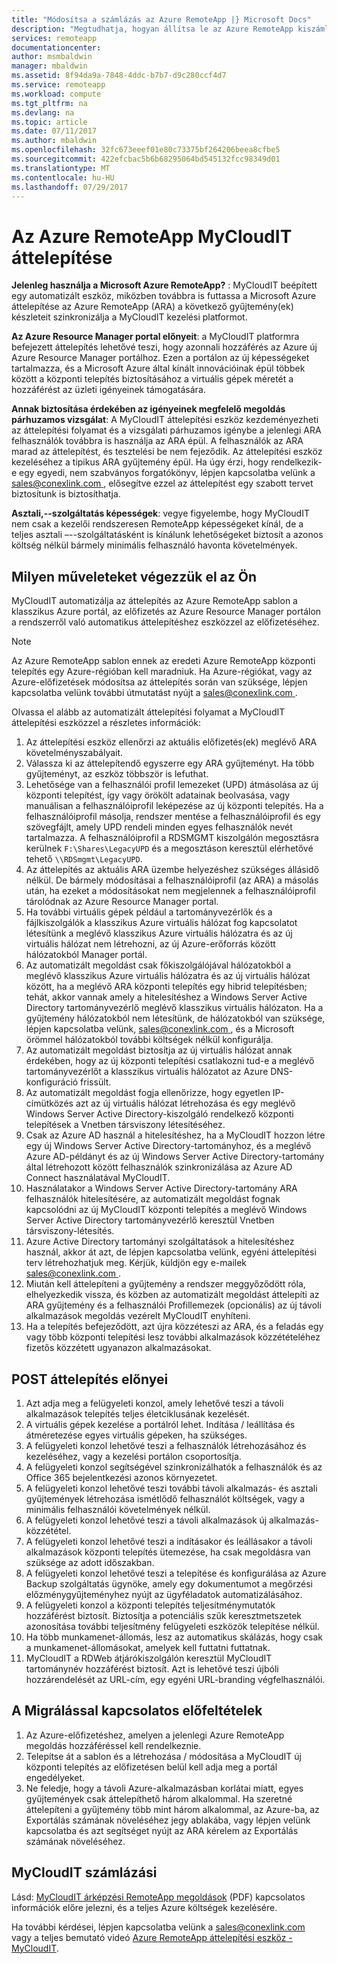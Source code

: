 ```yaml
---
title: "Módosítsa a számlázás az Azure RemoteApp |} Microsoft Docs"
description: "Megtudhatja, hogyan állítsa le az Azure RemoteApp kiszámlázott."
services: remoteapp
documentationcenter: 
author: msmbaldwin
manager: mbaldwin
ms.assetid: 8f94da9a-7848-4ddc-b7b7-d9c280ccf4d7
ms.service: remoteapp
ms.workload: compute
ms.tgt_pltfrm: na
ms.devlang: na
ms.topic: article
ms.date: 07/11/2017
ms.author: mbaldwin
ms.openlocfilehash: 32fc673eeef01e80c73375bf264206beea8cfbe5
ms.sourcegitcommit: 422efcbac5b6b68295064bd545132fcc98349d01
ms.translationtype: MT
ms.contentlocale: hu-HU
ms.lasthandoff: 07/29/2017
---
```

# <a name="migrate-from-azure-remoteapp-to-mycloudit"></a>Az Azure RemoteApp MyCloudIT áttelepítése 

**Jelenleg használja a Microsoft Azure RemoteApp?** : MyCloudIT beépített egy automatizált eszköz, miközben továbbra is futtassa a Microsoft Azure áttelepítése az Azure RemoteApp (ARA) a következő gyűjtemény(ek) készleteit szinkronizálja a MyCloudIT kezelési platformot.

**Az Azure Resource Manager portal előnyeit**: a MyCloudIT platformra befejezett áttelepítés lehetővé teszi, hogy azonnali hozzáférés az Azure új Azure Resource Manager portálhoz. Ezen a portálon az új képességeket tartalmazza, és a Microsoft Azure által kínált innovációinak épül többek között a központi telepítés biztosításához a virtuális gépek méretét a hozzáférést az üzleti igényeinek támogatására.

**Annak biztosítása érdekében az igényeinek megfelelő megoldás párhuzamos vizsgálat**: A MyCloudIT áttelepítési eszköz kezdeményezheti az áttelepítési folyamat és a vizsgálati párhuzamos igénybe a jelenlegi ARA felhasználók továbbra is használja az ARA épül.  A felhasználók az ARA marad az áttelepítést, és tesztelési be nem fejeződik.  Az áttelepítési eszköz kezeléséhez a tipikus ARA gyűjtemény épül.  Ha úgy érzi, hogy rendelkezik-e egy egyedi, nem szabványos forgatókönyv, lépjen kapcsolatba velünk a [ sales@conexlink.com ](mailto:sales@conexlink.com) , elősegítve ezzel az áttelepítést egy szabott tervet biztosítunk is biztosíthatja.

**Asztali,--szolgáltatás képességek**: vegye figyelembe, hogy MyCloudIT nem csak a kezelői rendszeresen RemoteApp képességeket kínál, de a teljes asztali –--szolgáltatásként is kínálunk lehetőségeket biztosít a azonos költség nélkül bármely minimális felhasználó havonta követelmények.

## <a name="what-we-will-do-for-you"></a>Milyen műveleteket végezzük el az Ön

MyCloudIT automatizálja az áttelepítés az Azure RemoteApp sablon a klasszikus Azure portál, az előfizetés az Azure Resource Manager portálon a rendszerről való automatikus áttelepítéshez eszközzel az előfizetéséhez.  

> [!NOTE]
> Az Azure RemoteApp sablon ennek az eredeti Azure RemoteApp központi telepítés egy Azure-régióban kell maradniuk.  Ha Azure-régiókat, vagy az Azure-előfizetések módosítsa az áttelepítés során van szüksége, lépjen kapcsolatba velünk további útmutatást nyújt a [ sales@conexlink.com ](mailto:sales@conexlink.com).

Olvassa el alább az automatizált áttelepítési folyamat a MyCloudIT áttelepítési eszközzel a részletes információk:

1. Az áttelepítési eszköz ellenőrzi az aktuális előfizetés(ek) meglévő ARA követelményszabályait.  
2. Válassza ki az áttelepítendő egyszerre egy ARA gyűjteményt.  Ha több gyűjteményt, az eszköz többször is lefuthat.
3. Lehetősége van a felhasználói profil lemezeket (UPD) átmásolása az új központi telepítést, így vagy örökölt adatainak beolvasása, vagy manuálisan a felhasználóiprofil leképezése az új központi telepítés. Ha a felhasználóiprofil másolja, rendszer mentése a felhasználóiprofil és egy szövegfájlt, amely UPD rendeli minden egyes felhasználók nevét tartalmazza.  A felhasználóiprofil a RDSMGMT kiszolgálón megosztásra kerülnek `F:\Shares\LegacyUPD` és a megosztáson keresztül elérhetővé tehető `\\RDSmgmt\LegacyUPD`. 
4. Az áttelepítés az aktuális ARA üzembe helyezéshez szükséges állásidő nélkül.  De bármely módosításai a felhasználóiprofil (az ARA) a másolás után, ha ezeket a módosításokat nem megjelennek a felhasználóiprofil tárolódnak az Azure Resource Manager portal. 
5. Ha további virtuális gépek például a tartományvezérlők és a fájlkiszolgálók a klasszikus Azure virtuális hálózat fog kapcsolatot létesítünk a meglévő klasszikus Azure virtuális hálózatra és az új virtuális hálózat nem létrehozni, az új Azure-erőforrás között hálózatokból Manager portál.
6. Az automatizált megoldást csak főkiszolgálójával hálózatokból a meglévő klasszikus Azure virtuális hálózatra és az új virtuális hálózat között, ha a meglévő ARA központi telepítés egy hibrid telepítésben; tehát, akkor vannak amely a hitelesítéshez a Windows Server Active Directory tartományvezérlő meglévő klasszikus virtuális hálózaton. Ha a gyűjtemény hálózatokból nem létesítünk, de hálózatokból van szüksége, lépjen kapcsolatba velünk, [ sales@conexlink.com ](mailto:sales@conexlink.com) , és a Microsoft örömmel hálózatokból további költségek nélkül konfigurálja.
7. Az automatizált megoldást biztosítja az új virtuális hálózat annak érdekében, hogy az új központi telepítési csatlakozni tud-e a meglévő tartományvezérlőt a klasszikus virtuális hálózatot az Azure DNS-konfiguráció frissült.
8. Az automatizált megoldást fogja ellenőrizze, hogy egyetlen IP-címütközés azt az új virtuális hálózat létrehozása és egy meglévő Windows Server Active Directory-kiszolgáló rendelkező központi telepítések a Vnetben társviszony létesítéséhez.
9. Csak az Azure AD használ a hitelesítéshez, ha a MyCloudIT hozzon létre egy új Windows Server Active Directory-tartományhoz, és a meglévő Azure AD-példányt és az új Windows Server Active Directory-tartomány által létrehozott között felhasználók szinkronizálása az Azure AD Connect használatával MyCloudIT.
10. Használatakor a Windows Server Active Directory-tartomány ARA felhasználók hitelesítésére, az automatizált megoldást fognak kapcsolódni az új MyCloudIT központi telepítés a meglévő Windows Server Active Directory tartományvezérlő keresztül Vnetben társviszony-létesítés.
11. Azure Active Directory tartományi szolgáltatások a hitelesítéshez használ, akkor át azt, de lépjen kapcsolatba velünk, egyéni áttelepítési terv létrehozhatjuk meg.  Kérjük, küldjön egy e-mailek [ sales@conexlink.com ](mailto:sales@conexlink.com). 
12. Miután kell áttelepíteni a gyűjtemény a rendszer meggyőződött róla, elhelyezkedik vissza, és közben az automatizált megoldást áttelepíti az ARA gyűjtemény és a felhasználói Profillemezek (opcionális) az új távoli alkalmazások megoldás vezérelt MyCloudIT enyhíteni.
13. Ha a telepítés befejeződött, azt újra közzéteszi az ARA, és a feladás egy vagy több központi telepítési lesz további alkalmazások közzétételéhez fizetős közzétett ugyanazon alkalmazásokat.

## <a name="post-migration-benefits"></a>POST áttelepítés előnyei

1. Azt adja meg a felügyeleti konzol, amely lehetővé teszi a távoli alkalmazások telepítés teljes életciklusának kezelését.
2. A virtuális gépek kezelése a portálról lehet.  Indítása / leállítása és átméretezése egyes virtuális gépeken, ha szükséges.
3. A felügyeleti konzol lehetővé teszi a felhasználók létrehozásához és kezeléséhez, vagy a kezelési portálon csoportosítja.
4. A felügyeleti konzol segítségével szinkronizálhatók a felhasználók és az Office 365 bejelentkezési azonos környezetet.
5. A felügyeleti konzol lehetővé teszi további távoli alkalmazás- és asztali gyűjtemények létrehozása ismétlődő felhasználót költségek, vagy a minimális felhasználói követelmények nélkül. 
6. A felügyeleti konzol lehetővé teszi a távoli alkalmazások új alkalmazás-közzététel.
7. A felügyeleti konzol lehetővé teszi a indításakor és leállásakor a távoli alkalmazások központi telepítés ütemezése, ha csak megoldásra van szüksége az adott időszakban.
8. A felügyeleti konzol lehetővé teszi a telepítése és konfigurálása az Azure Backup szolgáltatás ügynöke, amely egy dokumentumot a megőrzési előzménygyűjteményhez nyújt az ügyféladatok automatizálásához.
9. A felügyeleti konzol a központi telepítés teljesítménymutatók hozzáférést biztosít.  Biztosítja a potenciális szűk keresztmetszetek azonosítása további teljesítmény felügyeleti eszközök telepítése nélkül.
10. Ha több munkamenet-állomás, lesz az automatikus skálázás, hogy csak a munkamenet-állomásokat, amelyek kell futtatni futtatnak.
11. MyCloudIT a RDWeb átjárókiszolgálón keresztül MyCloudIT tartománynév hozzáférést biztosít.  Azt is lehetővé teszi újbóli hozzárendelését az URL-cím, egy egyéni URL-branding végfelhasználói.

## <a name="prerequisites-for-migration"></a>A Migrálással kapcsolatos előfeltételek

1. Az Azure-előfizetéshez, amelyen a jelenlegi Azure RemoteApp megoldás hozzáféréssel kell rendelkeznie.
2. Telepítse át a sablon és a létrehozása / módosítása a MyCloudIT új központi telepítés az előfizetésen belül kell adja meg a portál engedélyeket.
3. Ne feledje, hogy a távoli Azure-alkalmazásban korlátai miatt, egyes gyűjtemények csak áttelepíthető három alkalommal.  Ha szeretné áttelepíteni a gyűjtemény több mint három alkalommal, az Azure-ba, az Exportálás számának növeléséhez jegy ablakába, vagy lépjen velünk kapcsolatba és azt segítséget nyújt az ARA kérelem az Exportálás számának növeléséhez.

## <a name="mycloudit-billing"></a>MyCloudIT számlázási

Lásd: [MyCloudIT árképzési RemoteApp megoldások](https://mcitdocuments.blob.core.windows.net/terms/MyCloudIT_Pricing_Overview.pdf) (PDF) kapcsolatos információk előre jelezni, és a teljes Azure költségek kezelésére.

Ha további kérdései, lépjen kapcsolatba velünk a [ sales@conexlink.com ](mailto:sales@conexlink.com) vagy a teljes bemutató videó [Azure RemoteApp áttelepítési eszköz - MyCloudIT](https://www.youtube.com/watch?v=YQ_1F-JeeLM&t=482s). 

